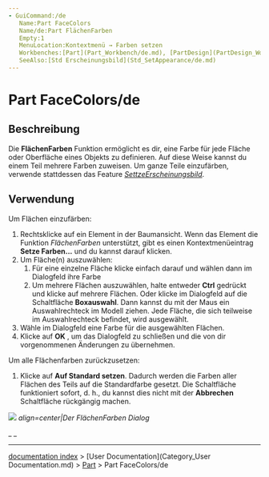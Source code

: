 ```yaml
---
- GuiCommand:/de
   Name:Part FaceColors
   Name/de:Part FlächenFarben
   Empty:1
   MenuLocation:Kontextmenü → Farben setzen
   Workbenches:[Part](Part_Workbench/de.md), [PartDesign](PartDesign_Workbench/de.md)
   SeeAlso:[Std Erscheinungsbild](Std_SetAppearance/de.md)
---
```


# Part FaceColors/de


</div>

## Beschreibung

Die **FlächenFarben** Funktion ermöglicht es dir, eine Farbe für jede Fläche oder Oberfläche eines Objekts zu definieren. Auf diese Weise kannst du einem Teil mehrere Farben zuweisen. Um ganze Teile einzufärben, verwende stattdessen das Feature *[SettzeErscheinungsbild](Std_SetAppearance/de.md)*.

## Verwendung

Um Flächen einzufärben:

1.  Rechtsklicke auf ein Element in der Baumansicht. Wenn das Element die Funktion *FlächenFarben* unterstützt, gibt es einen Kontextmenüeintrag **Setze Farben\...** und du kannst darauf klicken.
2.  Um Fläche(n) auszuwählen:
    1.  Für eine einzelne Fläche klicke einfach darauf und wählen dann im Dialogfeld ihre Farbe
    2.  Um mehrere Flächen auszuwählen, halte entweder **Ctrl** gedrückt und klicke auf mehrere Flächen.
        Oder klicke im Dialogfeld auf die Schaltfläche **Boxauswahl**. Dann kannst du mit der Maus ein Auswahlrechteck im Modell ziehen. Jede Fläche, die sich teilweise im Auswahlrechteck befindet, wird ausgewählt.
3.  Wähle im Dialogfeld eine Farbe für die ausgewählten Flächen.
4.  Klicke auf **OK** , um das Dialogfeld zu schließen und die von dir vorgenommenen Änderungen zu übernehmen.

Um alle Flächenfarben zurückzusetzen:

1.  Klicke auf **Auf Standard setzen**. Dadurch werden die Farben aller Flächen des Teils auf die Standardfarbe gesetzt. Die Schaltfläche funktioniert sofort, d. h., du kannst dies nicht mit der **Abbrechen** Schaltfläche rückgängig machen.


<div class="mw-translate-fuzzy">

![](images/Part_FaceColors-dialog.png ) 
*align=center|Der FlächenFarben Dialog*


</div>





 

_ _

---
[documentation index](../README.md) > [User Documentation](Category_User Documentation.md) > [Part](Part_Workbench.md) > Part FaceColors/de
